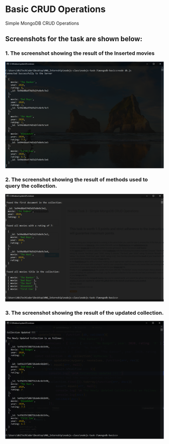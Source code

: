 # Basic CRUD Operations
Simple MongoDB CRUD Operations
## Screenshots for the task are shown below:

### 1. The screenshot showing the result of the Inserted movies 
 
![](images/insertMovies.PNG)


### 2. The screenshot showing the result of methods used to query the collection.
![](images/FindMovies.PNG)


### 3. The screenshot showing the result of the updated collection.
![](images/updateMovies.PNG)
